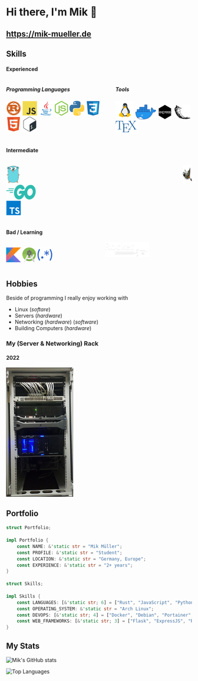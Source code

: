 # Hi there, I'm Mik 👋
## https://mik-mueller.de

## Skills
#### Experienced
<div style='display:flex; justify-content:flex-start; gap: 2rem;'>
<div>
<h5>Programming Languages</h5>
<p>
    <img alt="Rust" title="Rust" src="icons/rust.svg" height="40">
    <img alt="JavaScript" title="JavaScript" src="icons/javascript.svg" height="40">
    <img alt="Java" title="Java" src="icons/java.svg" height="40">
    <img alt="NodeJs" title="NodeJs" src="icons/nodejs.png" height="40">
    <img alt="Python" title="Python" src="icons/python.svg" height="40">
    <img alt="CSS" title="CSS" src="icons/css.svg" height="40">
    <img alt="HTML" title="HTML" src="icons/html.svg" height="40">
    <img alt="Bash" title="Bash" src="icons/bash.svg" height="40">

</p>
</div>
<div>
<h5>Tools</h5>
<p>
    <img alt="Linux" title="Linux" src="icons/linux.png" height="50">
    <img alt="Docker" title="Docker" src="icons/docker.png" height="40">
    <img alt="Express" title="Express" src="icons/express.png" height="40">
    <img alt="Flask" title="Flask" src="icons/flask.svg" height="40">
    <img alt="TeX" title="TeX" src="icons/tex.svg" height="35">
</p>
</div>
</div>

#### Intermediate



<div style='display:flex; justify-content:flex-start; gap: 25rem;'>
<div>
<p>
    <img alt="Go" title="Go" src="icons/gopher.png" height="50">
    <img alt="Go" title="Go" src="icons/go.png" height="40">
    <img alt="TypeScript" title="TypeScript" src="icons/typescript.svg" height="40">
</p>
</div>
<div>
<p>
    <img alt="Gimp" title="Gimp" src="icons/gimp.svg" height="50">
</p>
</div>
</div>

#### Bad / Learning
<div style='display:flex; justify-content:flex-start; gap: 9rem;'>
<div>
<p>
<img alt="Kotlin" title="Kotlin" src="icons/kotlin.svg" height="40">
<img alt="Android Studio" title="Android Studio" src="icons/android-studio.svg" height="40">
<img alt="Regular Expressions" title="Regular Expressions" src="icons/regex.svg" height="40">
</p>
</div>
<div>
    <img alt="Rocket" title="Rocket" src="icons/rocket.svg" height="40">
</div>
</div>

## Hobbies
Beside of programming I really enjoy working with
- Linux (*softare*)
- Servers (*hardware*)
- Networking (*hardware*) (*software*)
- Building Computers (*hardware*)

### My (Server & Networking) Rack
<div>
<h4>2022</h4>
<img alt="2022" title="2022" src="rack2.jpg" height="350">
</div>


## Portfolio
```rust
struct Portfolio;

impl Portfolio {
    const NAME: &'static str = "Mik Müller";
    const PROFILE: &'static str = "Student";
    const LOCATION: &'static str = "Germany, Europe";
    const EXPERIENCE: &'static str = "2+ years";
}

struct Skills;

impl Skills {
    const LANGUAGES: [&'static str; 6] = ["Rust", "JavaScript", "Python", "Java", "HTML / CSS"];
    const OPERATING_SYSTEM: &'static str = "Arch Linux";
    const DEVOPS: [&'static str; 4] = ["Docker", "Debian", "Portainer", "Ansible"];
    const WEB_FRAMEWORKS: [&'static str; 3] = ["Flask", "ExpressJS", "Rocket"];
}
```

## My Stats
![Mik's GitHub stats](https://github-readme-stats.vercel.app/api?username=MikMuellerDev&show_icons=true&theme=dracula&include_all_commits=true)

![Top Languages](https://github-readme-stats.vercel.app/api/top-langs/?username=MikMuellerDev&theme=dracula&langs_count=20&layout=compact)

<!-- ![Trophies](https://github-profile-trophy.vercel.app/?username=MikMuellerDev&theme=dracula&margin-w=5&margin-h=5&column=3&row=6) -->
